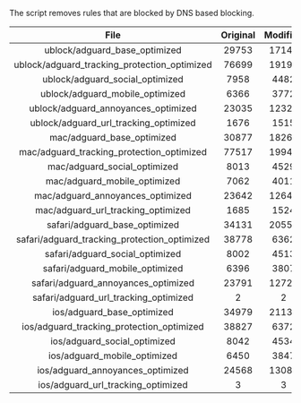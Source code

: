 The script removes rules that are blocked by DNS based blocking.


| File | Original | Modified |
|:----:|:-----:|:-----:|
| ublock/adguard_base_optimized | 29753 | 17146 |
| ublock/adguard_tracking_protection_optimized | 76699 | 19196 |
| ublock/adguard_social_optimized | 7958 | 4482 |
| ublock/adguard_mobile_optimized | 6366 | 3772 |
| ublock/adguard_annoyances_optimized | 23035 | 12325 |
| ublock/adguard_url_tracking_optimized | 1676 | 1515 |
| mac/adguard_base_optimized | 30877 | 18269 |
| mac/adguard_tracking_protection_optimized | 77517 | 19945 |
| mac/adguard_social_optimized | 8013 | 4529 |
| mac/adguard_mobile_optimized | 7062 | 4011 |
| mac/adguard_annoyances_optimized | 23642 | 12645 |
| mac/adguard_url_tracking_optimized | 1685 | 1524 |
| safari/adguard_base_optimized | 34131 | 20555 |
| safari/adguard_tracking_protection_optimized | 38778 | 6362 |
| safari/adguard_social_optimized | 8002 | 4513 |
| safari/adguard_mobile_optimized | 6396 | 3807 |
| safari/adguard_annoyances_optimized | 23791 | 12721 |
| safari/adguard_url_tracking_optimized | 2 | 2 |
| ios/adguard_base_optimized | 34979 | 21139 |
| ios/adguard_tracking_protection_optimized | 38827 | 6372 |
| ios/adguard_social_optimized | 8042 | 4534 |
| ios/adguard_mobile_optimized | 6450 | 3847 |
| ios/adguard_annoyances_optimized | 24568 | 13087 |
| ios/adguard_url_tracking_optimized | 3 | 3 |